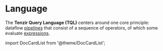 # Language

The **Tenzir Query Language (TQL)** centers around one core principle: dataflow
[pipelines](language/pipelines.md) that consist of a sequence of operators, of
which some evaluate [expressions](language/expressions.md).

import DocCardList from '@theme/DocCardList';

<DocCardList />
